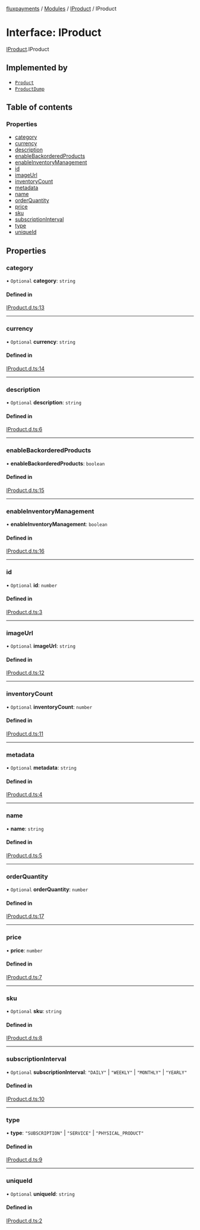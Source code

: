 [fluxpayments](../README.md) / [Modules](../modules.md) / [IProduct](../modules/IProduct.md) / IProduct

# Interface: IProduct

[IProduct](../modules/IProduct.md).IProduct

## Implemented by

- [`Product`](../classes/Product.Product.md)
- [`ProductDump`](../classes/ProductDump.ProductDump.md)

## Table of contents

### Properties

- [category](IProduct.IProduct.md#category)
- [currency](IProduct.IProduct.md#currency)
- [description](IProduct.IProduct.md#description)
- [enableBackorderedProducts](IProduct.IProduct.md#enablebackorderedproducts)
- [enableInventoryManagement](IProduct.IProduct.md#enableinventorymanagement)
- [id](IProduct.IProduct.md#id)
- [imageUrl](IProduct.IProduct.md#imageurl)
- [inventoryCount](IProduct.IProduct.md#inventorycount)
- [metadata](IProduct.IProduct.md#metadata)
- [name](IProduct.IProduct.md#name)
- [orderQuantity](IProduct.IProduct.md#orderquantity)
- [price](IProduct.IProduct.md#price)
- [sku](IProduct.IProduct.md#sku)
- [subscriptionInterval](IProduct.IProduct.md#subscriptioninterval)
- [type](IProduct.IProduct.md#type)
- [uniqueId](IProduct.IProduct.md#uniqueid)

## Properties

### category

• `Optional` **category**: `string`

#### Defined in

[IProduct.d.ts:13](https://github.com/fluxpayments1/fluxpayments_api_ts/blob/e2e79f8e8cc48a2a28e3333c00559969cf33fbd6/src/types/flux_types/IProduct.d.ts#L13)

___

### currency

• `Optional` **currency**: `string`

#### Defined in

[IProduct.d.ts:14](https://github.com/fluxpayments1/fluxpayments_api_ts/blob/e2e79f8e8cc48a2a28e3333c00559969cf33fbd6/src/types/flux_types/IProduct.d.ts#L14)

___

### description

• `Optional` **description**: `string`

#### Defined in

[IProduct.d.ts:6](https://github.com/fluxpayments1/fluxpayments_api_ts/blob/e2e79f8e8cc48a2a28e3333c00559969cf33fbd6/src/types/flux_types/IProduct.d.ts#L6)

___

### enableBackorderedProducts

• **enableBackorderedProducts**: `boolean`

#### Defined in

[IProduct.d.ts:15](https://github.com/fluxpayments1/fluxpayments_api_ts/blob/e2e79f8e8cc48a2a28e3333c00559969cf33fbd6/src/types/flux_types/IProduct.d.ts#L15)

___

### enableInventoryManagement

• **enableInventoryManagement**: `boolean`

#### Defined in

[IProduct.d.ts:16](https://github.com/fluxpayments1/fluxpayments_api_ts/blob/e2e79f8e8cc48a2a28e3333c00559969cf33fbd6/src/types/flux_types/IProduct.d.ts#L16)

___

### id

• `Optional` **id**: `number`

#### Defined in

[IProduct.d.ts:3](https://github.com/fluxpayments1/fluxpayments_api_ts/blob/e2e79f8e8cc48a2a28e3333c00559969cf33fbd6/src/types/flux_types/IProduct.d.ts#L3)

___

### imageUrl

• `Optional` **imageUrl**: `string`

#### Defined in

[IProduct.d.ts:12](https://github.com/fluxpayments1/fluxpayments_api_ts/blob/e2e79f8e8cc48a2a28e3333c00559969cf33fbd6/src/types/flux_types/IProduct.d.ts#L12)

___

### inventoryCount

• `Optional` **inventoryCount**: `number`

#### Defined in

[IProduct.d.ts:11](https://github.com/fluxpayments1/fluxpayments_api_ts/blob/e2e79f8e8cc48a2a28e3333c00559969cf33fbd6/src/types/flux_types/IProduct.d.ts#L11)

___

### metadata

• `Optional` **metadata**: `string`

#### Defined in

[IProduct.d.ts:4](https://github.com/fluxpayments1/fluxpayments_api_ts/blob/e2e79f8e8cc48a2a28e3333c00559969cf33fbd6/src/types/flux_types/IProduct.d.ts#L4)

___

### name

• **name**: `string`

#### Defined in

[IProduct.d.ts:5](https://github.com/fluxpayments1/fluxpayments_api_ts/blob/e2e79f8e8cc48a2a28e3333c00559969cf33fbd6/src/types/flux_types/IProduct.d.ts#L5)

___

### orderQuantity

• `Optional` **orderQuantity**: `number`

#### Defined in

[IProduct.d.ts:17](https://github.com/fluxpayments1/fluxpayments_api_ts/blob/e2e79f8e8cc48a2a28e3333c00559969cf33fbd6/src/types/flux_types/IProduct.d.ts#L17)

___

### price

• **price**: `number`

#### Defined in

[IProduct.d.ts:7](https://github.com/fluxpayments1/fluxpayments_api_ts/blob/e2e79f8e8cc48a2a28e3333c00559969cf33fbd6/src/types/flux_types/IProduct.d.ts#L7)

___

### sku

• `Optional` **sku**: `string`

#### Defined in

[IProduct.d.ts:8](https://github.com/fluxpayments1/fluxpayments_api_ts/blob/e2e79f8e8cc48a2a28e3333c00559969cf33fbd6/src/types/flux_types/IProduct.d.ts#L8)

___

### subscriptionInterval

• `Optional` **subscriptionInterval**: ``"DAILY"`` \| ``"WEEKLY"`` \| ``"MONTHLY"`` \| ``"YEARLY"``

#### Defined in

[IProduct.d.ts:10](https://github.com/fluxpayments1/fluxpayments_api_ts/blob/e2e79f8e8cc48a2a28e3333c00559969cf33fbd6/src/types/flux_types/IProduct.d.ts#L10)

___

### type

• **type**: ``"SUBSCRIPTION"`` \| ``"SERVICE"`` \| ``"PHYSICAL_PRODUCT"``

#### Defined in

[IProduct.d.ts:9](https://github.com/fluxpayments1/fluxpayments_api_ts/blob/e2e79f8e8cc48a2a28e3333c00559969cf33fbd6/src/types/flux_types/IProduct.d.ts#L9)

___

### uniqueId

• `Optional` **uniqueId**: `string`

#### Defined in

[IProduct.d.ts:2](https://github.com/fluxpayments1/fluxpayments_api_ts/blob/e2e79f8e8cc48a2a28e3333c00559969cf33fbd6/src/types/flux_types/IProduct.d.ts#L2)
